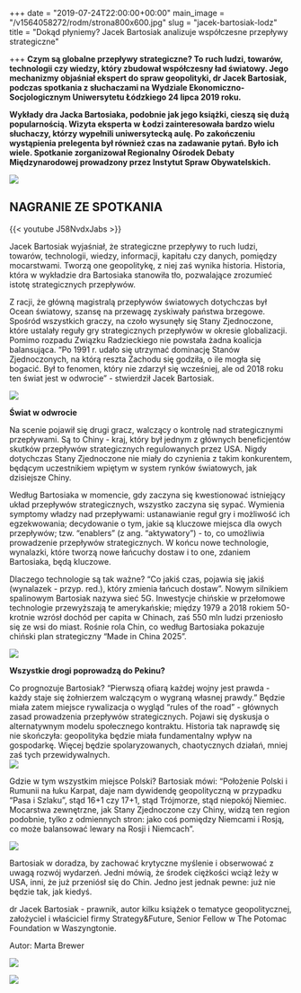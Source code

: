 +++
date = "2019-07-24T22:00:00+00:00"
main_image = "/v1564058272/rodm/strona800x600.jpg"
slug = "jacek-bartosiak-lodz"
title = "Dokąd płyniemy? Jacek Bartosiak analizuje współczesne przepływy strategiczne"

+++
**Czym są globalne przepływy strategiczne? To ruch ludzi, towarów, technologii czy wiedzy, który zbudował współczesny ład światowy. Jego mechanizmy objaśniał ekspert do spraw geopolityki, dr Jacek Bartosiak, podczas spotkania z słuchaczami na Wydziale Ekonomiczno-Socjologicznym Uniwersytetu Łódzkiego 24 lipca 2019 roku.**

**Wykłady dra Jacka Bartosiaka, podobnie jak jego książki, cieszą się dużą popularnością. Wizyta eksperta w Łodzi zainteresowała bardzo wielu słuchaczy, którzy wypełnili uniwersytecką aulę. Po zakończeniu wystąpienia prelegenta był również czas na zadawanie pytań. Było ich wiele. Spotkanie zorganizował Regionalny Ośrodek Debaty Międzynarodowej prowadzony przez Instytut Spraw Obywatelskich.**

![](https://res.cloudinary.com/inspro/image/upload/c_limit,w_800/v1564059803/rodm/IMG_5281.jpg)

## NAGRANIE ZE SPOTKANIA

{{< youtube J58NvdxJabs >}}

Jacek Bartosiak wyjaśniał, że strategiczne przepływy to ruch ludzi, towarów, technologii, wiedzy, informacji, kapitału czy danych, pomiędzy mocarstwami. Tworzą one geopolitykę, z niej zaś wynika historia. Historia, która w wykładzie dra Bartosiaka stanowiła tło, pozwalające zrozumieć istotę strategicznych przepływów.

Z racji, że główną magistralą przepływów światowych dotychczas był Ocean światowy, szansę na przewagę zyskiwały państwa brzegowe. Spośród wszystkich graczy, na czoło wysunęły się Stany Zjednoczone, które ustalały reguły gry strategicznych przepływów w okresie globalizacji. Pomimo rozpadu Związku Radzieckiego nie powstała żadna koalicja balansująca. “Po 1991 r. udało się utrzymać dominację Stanów Zjednoczonych, na którą reszta Zachodu się godziła, o ile mogła się bogacić. Był to fenomen, który nie zdarzył się wcześniej, ale od 2018 roku ten świat jest w odwrocie” - stwierdził Jacek Bartosiak.

![](https://res.cloudinary.com/inspro/image/upload/c_limit,w_800/v1564059849/rodm/IMG_5328.jpg)

**Świat w odwrocie**

Na scenie pojawił się drugi gracz, walczący o kontrolę nad strategicznymi przepływami. Są to Chiny - kraj, który był jednym z głównych beneficjentów skutków przepływów strategicznych regulowanych przez USA. Nigdy dotychczas Stany Zjednoczone nie miały do czynienia z takim konkurentem, będącym uczestnikiem wpiętym w system rynków światowych, jak dzisiejsze Chiny.

Według Bartosiaka w momencie, gdy zaczyna się kwestionować istniejący układ przepływów strategicznych, wszystko zaczyna się sypać. Wymienia symptomy władzy nad przepływami: ustanawianie reguł gry i możliwość ich egzekwowania; decydowanie o tym, jakie są kluczowe miejsca dla owych przepływów; tzw. “enablers” (z ang. “aktywatory”) - to, co umożliwia prowadzenie przepływów strategicznych. W końcu nowe technologie, wynalazki, które tworzą nowe łańcuchy dostaw i to one, zdaniem Bartosiaka, będą kluczowe.

Dlaczego technologie są tak ważne? “Co jakiś czas, pojawia się jakiś (wynalazek - przyp. red.), który zmienia łańcuch dostaw”. Nowym silnikiem spalinowym Bartosiak nazywa sieć 5G. Inwestycje chińskie w przełomowe technologie przewyższają te amerykańskie; między 1979 a 2018 rokiem 50-krotnie wzrósł dochód per capita w Chinach, zaś 550 mln ludzi przeniosło się ze wsi do miast. Rośnie rola Chin, co według Bartosiaka pokazuje chiński plan strategiczny “Made in China 2025”.

![](https://res.cloudinary.com/inspro/image/upload/c_limit,w_800/v1564059889/rodm/IMG_5292.jpg)

**Wszystkie drogi poprowadzą do Pekinu?**

Co prognozuje Bartosiak? “Pierwszą ofiarą każdej wojny jest prawda - każdy staje się żołnierzem walczącym o wygraną własnej prawdy.” Będzie miała zatem miejsce rywalizacja o wygląd “rules of the road” - głównych zasad prowadzenia przepływów strategicznych. Pojawi się dyskusja o alternatywnym modelu społecznego kontraktu. Historia tak naprawdę się nie skończyła: geopolityka będzie miała fundamentalny wpływ na gospodarkę. Więcej będzie spolaryzowanych, chaotycznych działań, mniej zaś tych przewidywalnych.  
![](https://res.cloudinary.com/inspro/image/upload/c_limit,w_800/v1564059961/rodm/IMG_5331.jpg)

Gdzie w tym wszystkim miejsce Polski? Bartosiak mówi: “Położenie Polski i Rumunii na łuku Karpat, daje nam dywidendę geopolityczną w przypadku “Pasa i Szlaku”, stąd 16+1 czy 17+1, stąd Trójmorze, stąd niepokój Niemiec. Mocarstwa zewnętrzne, jak Stany Zjednoczone czy Chiny, widzą ten region podobnie, tylko z odmiennych stron: jako coś pomiędzy Niemcami i Rosją, co może balansować lewary na Rosji i Niemcach”.

![](https://res.cloudinary.com/inspro/image/upload/c_limit,w_800/v1564060076/rodm/IMG_5369.jpg)

Bartosiak w doradza, by zachować krytyczne myślenie i obserwować z uwagą rozwój wydarzeń. Jedni mówią, że środek ciężkości wciąż leży w USA, inni, że już przeniósł się do Chin. Jedno jest jednak pewne: już nie będzie tak, jak kiedyś.

dr Jacek Bartosiak - prawnik, autor kilku książek o tematyce geopolitycznej, założyciel i właściciel firmy Strategy&Future, Senior Fellow w The Potomac Foundation w Waszyngtonie.

Autor: Marta Brewer

![](https://res.cloudinary.com/inspro/image/upload/c_limit,w_800/v1564059990/rodm/IMG_5304.jpg)

![](https://res.cloudinary.com/inspro/image/upload/c_limit,w_800/v1564060028/rodm/IMG_5330.jpg)